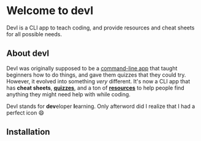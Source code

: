 # Welcome to devl

Devl is a CLI app to teach coding, and provide resources and cheat sheets for
all possible needs. 

## About devl

Devl was originally supposed to be a 
[command-line app](https://en.wikipedia.org/wiki/Console_application) that
taught beginners how to do things, and gave them quizzes that they could try.
However, it evolved into something *very* different. It's now a CLI app that
has **cheat sheets**, 
[**quizzes**](https://github.com/Kaamkiya/devl/tree/main/quizzes), and a ton of
[**resources**](https://github.com/Kaamkiya/devl/blob/main/resources.json) to 
help people find anything they might need help with while coding.

Devl stands for **dev**eloper **l**earning. Only afterword did I realize that I had
a perfect icon :smile:

## Installation


